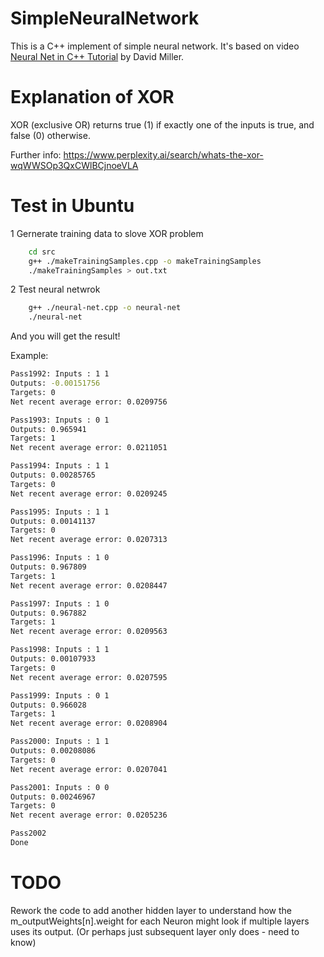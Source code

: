 # SimpleNeuralNetwork

This is a C++ implement of simple neural network. It's based on video [Neural Net in C++ Tutorial](https://vimeo.com/19569529) by David Miller.

# Explanation of XOR

XOR (exclusive OR) returns true (1) if exactly one of the inputs is true, and false (0) otherwise.

Further info: https://www.perplexity.ai/search/whats-the-xor-wqWWSOp3QxCWlBCjnoeVLA

# Test in Ubuntu

1 Gernerate training data to slove XOR problem

```bash
    cd src
    g++ ./makeTrainingSamples.cpp -o makeTrainingSamples
    ./makeTrainingSamples > out.txt
```
2 Test neural netwrok

```bash
    g++ ./neural-net.cpp -o neural-net
    ./neural-net
```

And you will get the result!

Example:

```bash
Pass1992: Inputs : 1 1
Outputs: -0.00151756
Targets: 0
Net recent average error: 0.0209756

Pass1993: Inputs : 0 1
Outputs: 0.965941
Targets: 1
Net recent average error: 0.0211051

Pass1994: Inputs : 1 1
Outputs: 0.00285765
Targets: 0
Net recent average error: 0.0209245

Pass1995: Inputs : 1 1
Outputs: 0.00141137
Targets: 0
Net recent average error: 0.0207313

Pass1996: Inputs : 1 0
Outputs: 0.967809
Targets: 1
Net recent average error: 0.0208447

Pass1997: Inputs : 1 0
Outputs: 0.967882
Targets: 1
Net recent average error: 0.0209563

Pass1998: Inputs : 1 1
Outputs: 0.00107933
Targets: 0
Net recent average error: 0.0207595

Pass1999: Inputs : 0 1
Outputs: 0.966028
Targets: 1
Net recent average error: 0.0208904

Pass2000: Inputs : 1 1
Outputs: 0.00208086
Targets: 0
Net recent average error: 0.0207041

Pass2001: Inputs : 0 0
Outputs: 0.00246967
Targets: 0
Net recent average error: 0.0205236

Pass2002
Done
```

# TODO

Rework the code to add another hidden layer to understand how the m_outputWeights[n].weight for each Neuron might look if multiple layers uses its output. (Or perhaps just subsequent layer only does - need to know)
